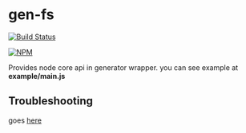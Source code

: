 # gen-fs
[![Build Status](https://api.travis-ci.org/MikailBag/gen-io.svg)](https://travis-ci.org/MikailBag/gen-io)

[![NPM](https://nodei.co/npm/gen-io.png)](https://nodei.co/npm/gen-io/)

Provides node core api in generator wrapper.
you can see example at __example/main.js__

## Troubleshooting
goes [here](https://github.com/MikailBag/gen-io/issues)